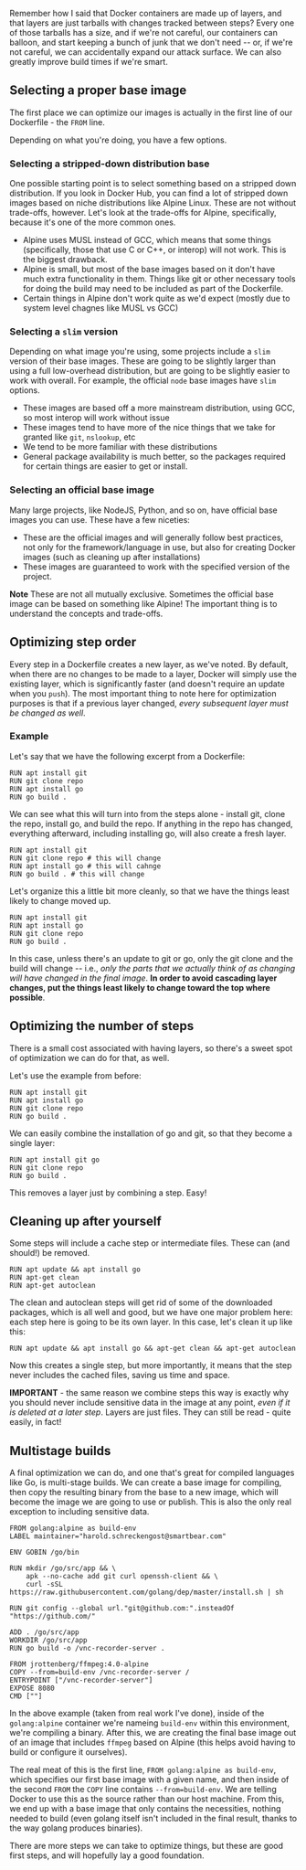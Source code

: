Remember how I said that Docker containers are made up of layers, and that layers are just tarballs with changes 
tracked between steps?  Every one of those tarballs has a size, and if we're not careful, our containers can balloon,
and start keeping a bunch of junk that we don't need -- or, if we're not careful, we can accidentally expand our attack
surface.  We can also greatly improve build times if we're smart.

## Selecting a proper base image
The first place we can optimize our images is actually in the first line of our Dockerfile - the `FROM` line.

Depending on what you're doing, you have a few options.

### Selecting a stripped-down distribution base
One possible starting point is to select something based on a stripped down distribution.  If you look in Docker Hub,
you can find a lot of stripped down images based on niche distributions like Alpine Linux.  These are not without
trade-offs, however.  Let's look at the trade-offs for Alpine, specifically, because it's one of the more common ones.
* Alpine uses MUSL instead of GCC, which means that some things (specifically, those that use C or C++, or interop) will
not work.  This is the biggest drawback.
* Alpine is small, but most of the base images based on it don't have much extra functionality in them.  Things like
git or other necessary tools for doing the build may need to be included as part of the Dockerfile.
* Certain things in Alpine don't work quite as we'd expect (mostly due to system level chagnes like MUSL vs GCC)

### Selecting a `slim` version
Depending on what image you're using, some projects include a `slim` version of their base images.  These are going to
be slightly larger than using a full low-overhead distribution, but are going to be slightly easier to work with
overall.  For example, the official `node` base images have `slim` options.
* These images are based off a more mainstream distribution, using GCC, so most interop will work without issue
* These images tend to have more of the nice things that we take for granted like `git`, `nslookup`, etc
* We tend to be more familiar with these distributions
* General package availability is much better, so the packages required for certain things are easier to get or install.

### Selecting an official base image
Many large projects, like NodeJS, Python, and so on, have official base images you can use.  These have a few niceties:
* These are the official images and will generally follow best practices, not only for the framework/language in use,
but also for creating Docker images (such as cleaning up after installations)
* These images are guaranteed to work with the specified version of the project.

**Note** These are not all mutually exclusive.  Sometimes the official base image can be based on something like Alpine!
The important thing is to understand the concepts and trade-offs.

## Optimizing step order
Every step in a Dockerfile creates a new layer, as we've noted.  By default, when there are no changes to be made to a
layer, Docker will simply use the existing layer, which is significantly faster (and doesn't require an update when you
`push`).  The most important thing to note here for optimization purposes is that if a previous layer changed, _every
subsequent layer must be changed as well_.

### Example
Let's say that we have the following excerpt from a Dockerfile:
```
RUN apt install git
RUN git clone repo
RUN apt install go
RUN go build .
```

We can see what this will turn into from the steps alone - install git, clone the repo, install go, and build the repo.
If anything in the repo has changed, everything afterward, including installing go, will also create a fresh layer.

```
RUN apt install git
RUN git clone repo # this will change
RUN apt install go # this will cahnge
RUN go build . # this will change
```

Let's organize this a little bit more cleanly, so that we have the things least likely to change moved up.

```
RUN apt install git
RUN apt install go
RUN git clone repo
RUN go build .
```

In this case, unless there's an update to git or go, only the git clone and the build will change -- i.e., _only the
parts that we actually think of as changing will have changed in the final image_.  **In order to avoid cascading layer
changes, put the things least likely to change toward the top where possible**.

## Optimizing the number of steps
There is a small cost associated with having layers, so there's a sweet spot of optimization we can do for that, as
well.

Let's use the example from before:
```
RUN apt install git
RUN apt install go
RUN git clone repo
RUN go build .
```

We can easily combine the installation of go and git, so that they become a single layer:
```
RUN apt install git go
RUN git clone repo
RUN go build .
```

This removes a layer just by combining a step.  Easy!

## Cleaning up after yourself
Some steps will include a cache step or intermediate files.  These can (and should!) be removed.

```
RUN apt update && apt install go
RUN apt-get clean
RUN apt-get autoclean
```

The clean and autoclean steps will get rid of some of the downloaded packages, which is all well and good, but we have
one major problem here: each step here is going to be its own layer.  In this case, let's clean it up like this:

```
RUN apt update && apt install go && apt-get clean && apt-get autoclean
```

Now this creates a single step, but more importantly, it means that the step never includes the cached files, saving
us time and space.

**IMPORTANT** - the same reason we combine steps this way is exactly why you should never include sensitive data in the image
at any point, *even if it is deleted at a later step*.  Layers are just files.  They can still be read - quite easily,
in fact!

## Multistage builds
A final optimization we can do, and one that's great for compiled languages like Go, is multi-stage builds.  We can
create a base image for compiling, then copy the resulting binary from the base to a new image, which will become the
image we are going to use or publish.  This is also the only real exception to including sensitive data.

```
FROM golang:alpine as build-env
LABEL maintainer="harold.schreckengost@smartbear.com"

ENV GOBIN /go/bin

RUN mkdir /go/src/app && \
    apk --no-cache add git curl openssh-client && \
    curl -sSL https://raw.githubusercontent.com/golang/dep/master/install.sh | sh

RUN git config --global url."git@github.com:".insteadOf "https://github.com/"

ADD . /go/src/app
WORKDIR /go/src/app
RUN go build -o /vnc-recorder-server .

FROM jrottenberg/ffmpeg:4.0-alpine
COPY --from=build-env /vnc-recorder-server /
ENTRYPOINT ["/vnc-recorder-server"]
EXPOSE 8080
CMD [""]
```

In the above example (taken from real work I've done), inside of the `golang:alpine` container we're nameing
`build-env` within this environment, we're compiling a binary.  After this, we are creating the final base image
out of an image that includes `ffmpeg` based on Alpine (this helps avoid having to build or configure it ourselves).

The real meat of this is the first line, `FROM golang:alpine as build-env`, which specifies our first base image with
a given name, and then inside of the second `FROM` the `COPY` line contains `--from=build-env`.  We are telling Docker
to use this as the source rather than our host machine.  From this, we end up with a base image that only contains the
necessities, nothing needed to build (even golang itself isn't included in the final result, thanks to the way golang
produces binaries).

There are more steps we can take to optimize things, but these are good first steps, and will hopefully lay a good
foundation.

